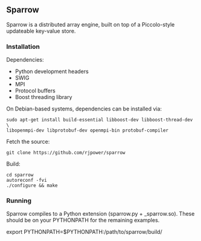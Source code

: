 ## Sparrow

Sparrow is a distributed array engine, built on top of a Piccolo-style
updateable key-value store.

### Installation

Dependencies:

* Python development headers
* SWIG
* MPI
* Protocol buffers
* Boost threading library

On Debian-based systems, dependencies can be installed via:

	sudo apt-get install build-essential libboost-dev libboost-thread-dev \
    libopenmpi-dev libprotobuf-dev openmpi-bin protobuf-compiler  
    
Fetch the source:

    git clone https://github.com/rjpower/sparrow
    
Build:

    cd sparrow
    autoreconf -fvi
    ./configure && make

### Running

Sparrow compiles to a Python extension (sparrow.py + _sparrow.so).  These
should be on your PYTHONPATH for the remaining examples.

export PYTHONPATH=$PYTHONPATH:/path/to/sparrow/build/
